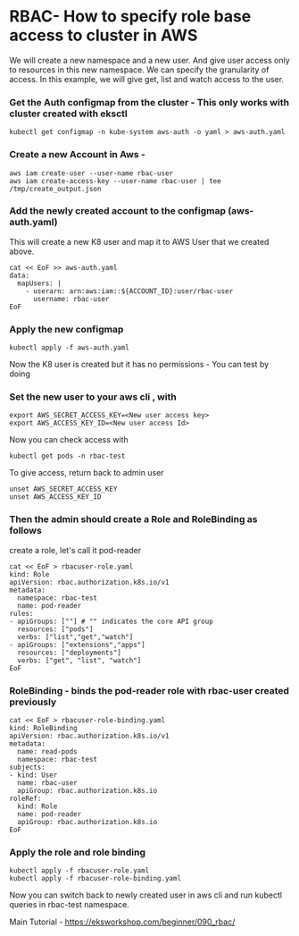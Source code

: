 # RBAC- How to specify role base access to cluster in AWS

We will create a new namespace and a new user.
And give user access only to resources in this new namespace. We can specify the granularity of access.
In this example, we will give get, list and watch access to the user.

### Get the Auth configmap from the cluster - This only works with cluster created with eksctl
```
kubectl get configmap -n kube-system aws-auth -o yaml > aws-auth.yaml
```

###  Create a new Account  in Aws -
```
aws iam create-user --user-name rbac-user
aws iam create-access-key --user-name rbac-user | tee /tmp/create_output.json
```

###  Add the newly created account to the configmap (aws-auth.yaml)
This will create a new K8 user and map it to AWS User that we created above.

```
cat << EoF >> aws-auth.yaml
data:
  mapUsers: |
    - userarn: arn:aws:iam::${ACCOUNT_ID}:user/rbac-user
      username: rbac-user
EoF
```

###  Apply the new configmap
```
kubectl apply -f aws-auth.yaml
```

Now the K8 user is created but it has no permissions - You can test by doing

###  Set the new user to your aws cli , with

```
export AWS_SECRET_ACCESS_KEY=<New user access key>
export AWS_ACCESS_KEY_ID=<New user access Id>
```

Now you can check access with
```
kubectl get pods -n rbac-test
```

To give access, return back to admin user
```
unset AWS_SECRET_ACCESS_KEY
unset AWS_ACCESS_KEY_ID
```

###  Then the admin should create a Role and RoleBinding as follows

create a role, let's call it pod-reader

```
cat << EoF > rbacuser-role.yaml
kind: Role
apiVersion: rbac.authorization.k8s.io/v1
metadata:
  namespace: rbac-test
  name: pod-reader
rules:
- apiGroups: [""] # "" indicates the core API group
  resources: ["pods"]
  verbs: ["list","get","watch"]
- apiGroups: ["extensions","apps"]
  resources: ["deployments"]
  verbs: ["get", "list", "watch"]
EoF
```

###  RoleBinding - binds the pod-reader role with rbac-user created previously
```
cat << EoF > rbacuser-role-binding.yaml
kind: RoleBinding
apiVersion: rbac.authorization.k8s.io/v1
metadata:
  name: read-pods
  namespace: rbac-test
subjects:
- kind: User
  name: rbac-user
  apiGroup: rbac.authorization.k8s.io
roleRef:
  kind: Role
  name: pod-reader
  apiGroup: rbac.authorization.k8s.io
EoF
```

###  Apply the role and role binding
```
kubectl apply -f rbacuser-role.yaml
kubectl apply -f rbacuser-role-binding.yaml
```

Now you can switch back to newly created user in aws cli and run kubectl queries in rbac-test namespace.


Main Tutorial - https://eksworkshop.com/beginner/090_rbac/
